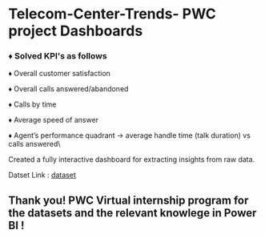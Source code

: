 # Telecom-Center-Trends- PWC project Dashboards

### ♦ Solved KPI's as follows

♦ Overall customer satisfaction

♦ Overall calls answered/abandoned

♦ Calls by time

♦ Average speed of answer

♦ Agent’s performance quadrant -> average handle time (talk duration) vs calls answered\

Created a fully interactive dashboard for extracting insights from raw data.

Datset Link :  [dataset](https://www.theforage.com/modules/a87GpgE6tiku7q3gu/uJRb9cGfxd38kToRC?ref=Zcbkbq5q5dZaqTB7c)

## Thank you! PWC Virtual internship program for the datasets and the relevant knowlege in Power BI ! 
